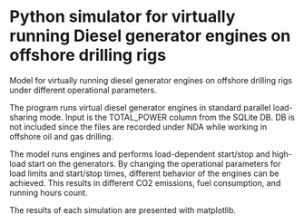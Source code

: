 # Python simulator for virtually running Diesel generator engines on offshore drilling rigs

Model for virtually running diesel generator engines on offshore drilling rigs under different operational parameters.

The program runs virtual diesel generator engines in standard parallel load-sharing mode. Input is the TOTAL_POWER column from
the SQLite DB. DB is not included since the files are recorded under NDA while working in offshore oil and gas drilling.

The model runs engines and performs load-dependent start/stop and high-load start on the generators. By changing the operational parameters
for load limits and start/stop times, different behavior of the engines can be achieved. This results in different CO2 emissions,
fuel consumption, and running hours count.

The results of each simulation are presented with matplotlib.
